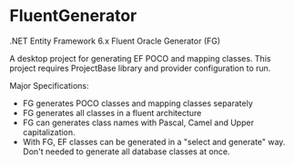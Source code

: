 # FluentGenerator
.NET Entity Framework 6.x Fluent Oracle Generator (FG)

A desktop project for generating EF POCO and mapping classes. This project requires ProjectBase library and provider configuration to run. 

Major Specifications: 

* FG generates POCO classes and mapping classes separately
* FG generates all classes in a fluent architecture
* FG can generates class names with Pascal, Camel and Upper capitalization. 
* With FG, EF classes can be generated in a "select and generate" way. Don't needed to generate all database classes at once.



